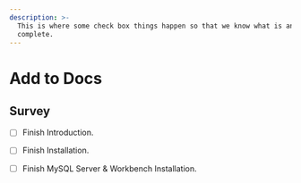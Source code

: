 ```yaml
---
description: >-
  This is where some check box things happen so that we know what is and isn't
  complete.
---
```


# Add to Docs

## Survey

* [ ] Finish Introduction.
* [ ] Finish Installation.
* [ ] Finish MySQL Server & Workbench Installation.

